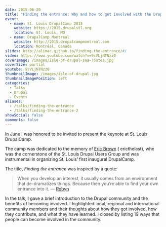 ```yaml
---
date: 2015-06-20
title: "Finding the entrance: Why and how to get involved with the Drupal community"
event:
  - name: St. Louis DrupalCamp 2015
    website: https://2015.drupalstl.org
    location: St. Louis, MO
  - name: DrupalCamp Montréal
    website: http://2015.drupalcampmontreal.com
    location: Montréal, Canada
slides: http://alimac.github.io/finding-the-entrance/#/
video: https://www.youtube.com/watch?v=9sVLjNTNzz0
coverImage: /images/isle-of-drupal-sea-routes.jpg
coverSize: partial
youtube: 9sVLjNTNzz0
thumbnailImage: /images/isle-of-drupal.jpg
thumbnailImagePosition: left
categories:
  - Talks
  - Drupal
  - Events
aliases:
  - /talks/finding-the-entrance
  - /talks/finding-the-entrance-2
showSocial: false
comments: false
---
```


In June I was honored to be invited to present the keynote at St. Louis DrupalCamp.
<!--more-->

The camp was dedicated to the memory of [Eric Brown](http://ericthelast.org/)
(<i class="fa fa-drupal"></i> ericthelast), who was the cornerstone of
the St. Louis Drupal Users Group and was instrumental in organizing St. Louis’
first inaugural DrupalCamp.

The title, _Finding the entrance_ was inspired by a quote:

> When you develop an interest, it usually comes from an environment that de-dramatizes things. Because then you’re able to find your own entrance into it.
> &mdash; [Robyn](http://pitchfork.com/thepitch/746-what-happens-when-there-are-no-boys-in-the-room-a-report-from-robyns-tekla-conference/)

In the talk, I gave a brief introduction to the Drupal community and
the benefits of becoming involved. I highlighted local, regional and
international community members and their thoughts about how they got involved,
how they contribute, and what they have learned. I closed by listing 19
ways that people can become involved in the community.
